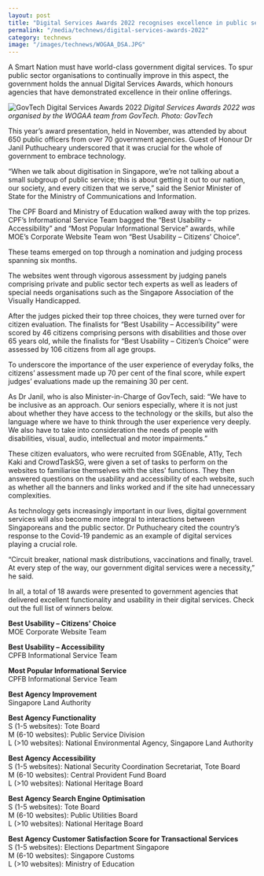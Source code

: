 ```yaml
---
layout: post
title: "Digital Services Awards 2022 recognises excellence in public sector online offerings"
permalink: "/media/technews/digital-services-awards-2022"
category: technews
image: "/images/technews/WOGAA_DSA.JPG"
---
```


A Smart Nation must have world-class government digital services. To spur public sector organisations to continually improve in this aspect, the government holds the annual Digital Services Awards, which honours agencies that have demonstrated excellence in their online offerings.

![GovTech Digital Services Awards 2022](/images/technews/WOGAA_DSA.JPG)
*Digital Services Awards 2022 was organised by the WOGAA team from GovTech. Photo: GovTech*

This year’s award presentation, held in November, was attended by about 650 public officers from over 70 government agencies. Guest of Honour Dr Janil Puthucheary underscored that it was crucial for the whole of government to embrace technology.

“When we talk about digitisation in Singapore, we’re not talking about a small subgroup of public service; this is about getting it out to our nation, our society, and every citizen that we serve,” said the Senior Minister of State for the Ministry of Communications and Information.

The CPF Board and Ministry of Education walked away with the top prizes. CPF’s Informational Service Team bagged the “Best Usability – Accessibility” and “Most Popular Informational Service” awards, while MOE’s Corporate Website Team won “Best Usability – Citizens’ Choice”. 

These teams emerged on top through a nomination and judging process spanning six months. 

The websites went through vigorous assessment by judging panels comprising private and public sector tech experts as well as leaders of special needs organisations such as the Singapore Association of the Visually Handicapped.

After the judges picked their top three choices, they were turned over for citizen evaluation. The finalists for “Best Usability – Accessibility” were scored by 46 citizens comprising persons with disabilities and those over 65 years old, while the finalists for “Best Usability – Citizen’s Choice” were assessed by 106 citizens from all age groups. 

To underscore the importance of the user experience of everyday folks, the citizens’ assessment made up 70 per cent of the final score, while expert judges’ evaluations made up the remaining 30 per cent. 

As Dr Janil, who is also Minister-in-Charge of GovTech, said: “We have to be inclusive as an approach. Our seniors especially, where it is not just about whether they have access to the technology or the skills, but also the language where we have to think through the user experience very deeply. We also have to take into consideration the needs of people with disabilities, visual, audio, intellectual and motor impairments.”

These citizen evaluators, who were recruited from SGEnable, A11y, Tech Kaki and CrowdTaskSG, were given a set of tasks to perform on the websites to familiarise themselves with the sites’ functions. They then answered questions on the usability and accessibility of each website, such as whether all the banners and links worked and if the site had unnecessary complexities. 

As technology gets increasingly important in our lives, digital government services will also become more integral to interactions between Singaporeans and the public sector. Dr Puthucheary cited the country’s response to the Covid-19 pandemic as an example of digital services playing a crucial role. 

“Circuit breaker, national mask distributions, vaccinations and finally, travel. At every step of the way, our government digital services were a necessity,” he said. 

In all, a total of 18 awards were presented to government agencies that delivered excellent functionality and usability in their digital services. Check out the full list of winners below.

**Best Usability – Citizens' Choice**
<br>MOE Corporate Website Team

**Best Usability – Accessibility**
<br>CPFB Informational Service Team

**Most Popular Informational Service** 
<br>CPFB Informational Service Team

**Best Agency Improvement** 
<br>Singapore Land Authority

**Best Agency Functionality**
<br>S (1-5 websites): Tote Board
<br>M (6-10 websites): Public Service Division
<br>L (>10 websites): National Environmental Agency, Singapore Land Authority

**Best Agency Accessibility**
<br>S (1-5 websites): National Security Coordination Secretariat, Tote Board
<br>M (6-10 websites): Central Provident Fund Board
<br>L (>10 websites): National Heritage Board

**Best Agency Search Engine Optimisation**
<br>S (1-5 websites): Tote Board
<br>M (6-10 websites): Public Utilities Board
<br>L (>10 websites): National Heritage Board

**Best Agency Customer Satisfaction Score for Transactional Services**
<br>S (1-5 websites): Elections Department Singapore
<br>M (6-10 websites): Singapore Customs
<br>L (>10 websites): Ministry of Education

